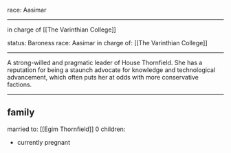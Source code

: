 race: Aasimar

---

in charge of [[The Varinthian College]]

status: Baroness
race: Aasimar
in charge of: [[The Varinthian College]]

---

A strong-willed and pragmatic leader of House Thornfield. She has a reputation for being a staunch advocate for knowledge and technological advancement, which often puts her at odds with more conservative factions.

---

## family

married to: [[Egim Thornfield]]
0 children:
- currently pregnant